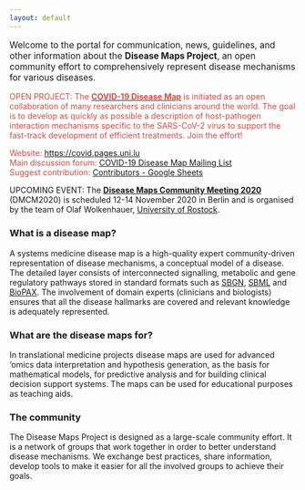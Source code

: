 ```yaml
---
layout: default
---
```


<p style="font-size:110%;">Welcome to the portal for communication, news, guidelines, and other information about the <strong>Disease Maps Project</strong>, an open community effort to comprehensively represent disease mechanisms for various diseases.</p>

<p style="color:#ce4c47">OPEN PROJECT: The <strong><a href="https://covid.pages.uni.lu/map_curation" target="_blank"><font color="#DD493E">COVID-19 Disease Map</font></a></strong> is initiated as an open collaboration of many researchers and clinicians around the world. The goal is to develop as quickly as possible a description of host-pathogen interaction mechanisms specific to the SARS-CoV-2 virus to support the fast-track development of efficient treatments. Join the effort!</p>

<p style="color:#ce4c47">
Website: <a href="https://covid.pages.uni.lu/map_curation" target="_blank">https://covid.pages.uni.lu</a><br />
Main discussion forum: <a href="https://groups.google.com/forum/#!forum/covid-19-map" target="_blank">COVID-19 Disease Map Mailing List</a><br />
Suggest contribution: <a href="https://docs.google.com/spreadsheets/d/1dBd7zhgw10ZvPnyCeFKnlamUEfqzYUPX9Noh4kIdpOg/edit#gid=0" target="_blank">Contributors - Google Sheets</a>
</p>

<!--<p style="color:#DD493E">OPEN PROJECT: The <strong><a href="https://covid.pages.uni.lu/map_curation" target="_blank"><font color="#DD493E">COVID-19 Disease Map</font></a></strong> is initiated as an open collaboration of many researchers and clinicians around the world. The goal is to develop as quickly as possible a description of host-pathogen interactions mechanisms specific to the SARS-CoV-2 virus to support the fast-track development of efficient treatments. Join the effort!</p>-->
        
<p>UPCOMING EVENT: The <strong><a href="/DMCM2020">Disease Maps Community Meeting 2020</a></strong> (DMCM2020) is scheduled 12-14 November 2020 in Berlin and is organised by the team of Olaf Wolkenhauer, <a href="https://www.sbi.uni-rostock.de/team">University of Rostock</a>.</p>
        
### What is a disease map?

<p>A systems medicine disease map is a high-quality expert community-driven representation of disease mechanisms, a conceptual model of a disease. The detailed layer consists of interconnected signalling, metabolic and gene regulatory pathways stored in standard formats such as <a href="http://sbgn.org/" target="_blank">SBGN</a>, <a href="http://sbml.org/" target="_blank">SBML</a> and <a href="http://biopax.org/" target="_blank">BioPAX</a>. The involvement of domain experts (clinicians and biologists) ensures that all the disease hallmarks are covered and relevant knowledge is adequately represented.</p>
        
### What are the disease maps for?  

<p>In translational medicine projects disease maps are used for advanced ‘omics data interpretation and hypothesis generation, as the basis for mathematical models, for predictive analysis and for building clinical decision support systems. The maps can be used for educational purposes as teaching aids.</p>
        
### The community     

<p>The Disease Maps Project is designed as a large-scale community effort. It is a network of groups that work together in order to better understand disease mechanisms. We exchange best practices, share information, develop tools  to make it easier for all the involved groups to achieve their goals.</p>

